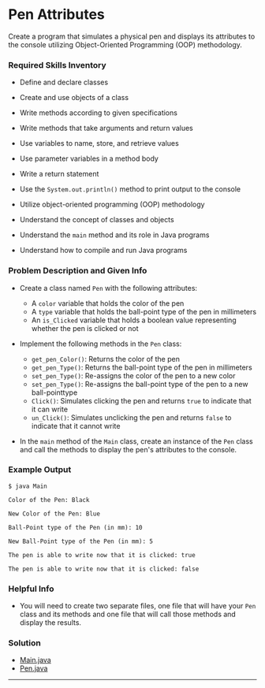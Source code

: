 # Pen Attributes

Create a program that simulates a physical pen and displays its attributes to the console utilizing Object-Oriented Programming (OOP) methodology.

### Required Skills Inventory

* Define and declare classes

* Create and use objects of a class
* Write methods according to given specifications
* Write methods that take arguments and return values
* Use variables to name, store, and retrieve values
* Use parameter variables in a method body
* Write a return statement
* Use the `System.out.println()` method to print output to the console
* Utilize object-oriented programming (OOP) methodology
* Understand the concept of classes and objects
* Understand the `main` method and its role in Java programs
* Understand how to compile and run Java programs

### Problem Description and Given Info

* Create a class named `Pen` with the following attributes:
    - A `color` variable that holds the color of the pen
    - A `type` variable that holds the ball-point type of the pen in millimeters
    - An `is_Clicked` variable that holds a boolean value representing whether the pen is clicked or not

* Implement the following methods in the `Pen` class:
    - `get_pen_Color()`: Returns the color of the pen
    - `get_pen_Type()`: Returns the ball-point type of the pen in millimeters
    - `set_pen_Type()`: Re-assigns the color of the pen to a new color
    - `set_pen_Type()`: Re-assigns the ball-point type of the pen to a new ball-pointtype
    - `Click()`: Simulates clicking the pen and returns `true` to indicate that it can write
    - `un_Click()`: Simulates unclicking the pen and returns `false` to indicate that it cannot write
    
* In the `main` method of the `Main` class, create an instance of the `Pen` class and call the methods to display the pen's attributes to the console.

### Example Output

    $ java Main

    Color of the Pen: Black

    New Color of the Pen: Blue

    Ball-Point type of the Pen (in mm): 10

    New Ball-Point type of the Pen (in mm): 5

    The pen is able to write now that it is clicked: true

    The pen is able to write now that it is clicked: false


### Helpful Info

* You will need to create two separate files, one file that will have your `Pen` class and its methods and one file that will call those methods and display the results.

### Solution

* [Main.java](/Projects_01/Pen/Main.java)
* [Pen.java](/Projects_01/Pen/Pen.java)

---
